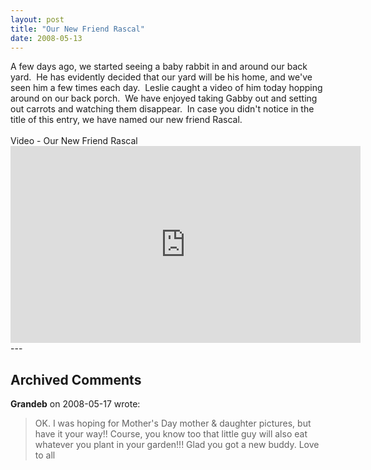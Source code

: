 ```yaml
---
layout: post
title: "Our New Friend Rascal"
date: 2008-05-13
---
```


<div>A few days ago, we started seeing a baby rabbit in and around our back yard.  He has evidently decided that our yard will be his home, and we've seen him a few times each day.  Leslie caught a video of him today hopping around on our back porch.  We have enjoyed taking Gabby out and setting out carrots and watching them disappear.  In case you didn't notice in the title of this entry, we have named our new friend Rascal.</div>
<div> </div>
<div id="Rascal">Video - Our New Friend Rascal</div>
<iframe width="560" height="315" src="https://www.youtube.com/embed/OpEDmfcil_c" frameborder="0" allowfullscreen></iframe>
<br/>
---

## Archived Comments

**Grandeb** on 2008-05-17 wrote:

> OK.  I was hoping for Mother's Day mother & daughter pictures, but have it your way!!  Course, you know too that little guy will also eat whatever you plant in your garden!!!  Glad you got a new buddy.  Love to all

